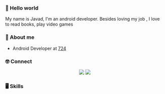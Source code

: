 ### 👋 Hello world 

My name is Javad, I'm an android developer. Besides loving my job , I love to read books, play video games



### 🧐 About me

- Android Developer at [724](https://724.ir/)

### 🤓 Connect

<p align="center">
  <a href="https://www.linkedin.com/in/sjsadati/"><img src="https://img.shields.io/badge/-LinkedIn-blue?style=for-the-badge&logo=Linkedin&logoColor=white"/></a>
  <a href="https://twitter.com/gradlevv"><img src="https://img.shields.io/badge/-Twitter-blue?style=for-the-badge&logo=Twitter&logoColor=white"/></a>
</a>

</p>

### 🖥️ Skills

<!--
**gradlevv/gradlevv** is a ✨ _special_ ✨ repository because its `README.md` (this file) appears on your GitHub profile.

Here are some ideas to get you started:

- 🔭 I’m currently working on ...
- 🌱 I’m currently learning ...
- 👯 I’m looking to collaborate on ...
- 🤔 I’m looking for help with ...
- 💬 Ask me about ...
- 📫 How to reach me: ...
- 😄 Pronouns: ...
- ⚡ Fun fact: ...
-->
